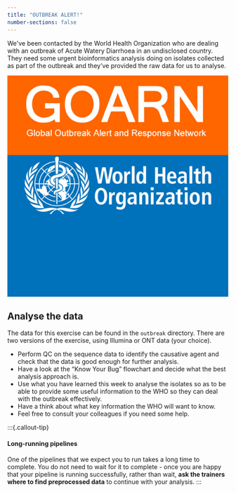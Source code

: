 ```yaml
---
title: "OUTBREAK ALERT!"
number-sections: false
---
```


We've been contacted by the World Health Organization who are dealing with an outbreak of Acute Watery Diarrhoea in an undisclosed country. 
They need some urgent bioinformatics analysis doing on isolates collected as part of the outbreak and they’ve provided the raw data for us to analyse.

![](images/who-logo1.jpeg)


## Analyse the data

The data for this exercise can be found in the `outbreak` directory.
There are two versions of the exercise, using Illumina or ONT data (your choice).

- Perform QC on the sequence data to identify the causative agent and check that the data is good enough for further analysis.
- Have a look at the “Know Your Bug” flowchart and decide what the best analysis approach is.
- Use what you have learned this week to analyse the isolates so as to be able to provide some useful information to the WHO so they can deal with the outbreak effectively.
- Have a think about what key information the WHO will want to know.
- Feel free to consult your colleagues if you need some help.

:::{.callout-tip}
#### Long-running pipelines

One of the pipelines that we expect you to run takes a long time to complete. 
You do not need to wait for it to complete - once you are happy that your pipeline is running successfully, rather than wait, **ask the trainers where to find preprocessed data** to continue with your analysis. 
:::


<script>
  window.addEventListener("DOMContentLoaded", function () {
    const urlParams = new URLSearchParams(window.location.search);
    if (urlParams.get("extras") === "1") {
      const elements = document.querySelectorAll(".extras-content");
      elements.forEach(el => el.style.display = "block");
    }
  });
</script>

<div class="extras-content" style="display: none">

----

{{< include 38-outbreak_solutions.md >}}

</div>
